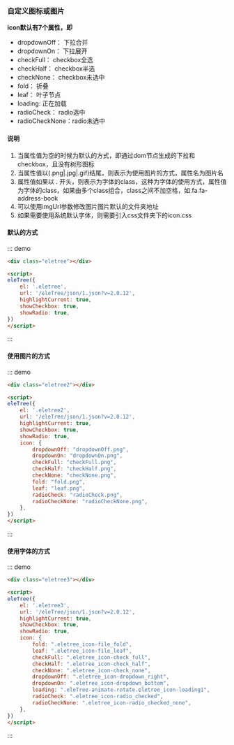 ### 自定义图标或图片

**icon默认有7个属性，即**
* dropdownOff：   下拉合并
* dropdownOn：    下拉展开
* checkFull：     checkbox全选
* checkHalf：     checkbox半选
* checkNone：     checkbox未选中
* fold：          折叠
* leaf：          叶子节点
* loading:        正在加载
* radioCheck：    radio选中
* radioCheckNone：radio未选中

#### 说明

1. 当属性值为空的时候为默认的方式，即通过dom节点生成的下拉和checkbox，且没有树形图标
2. 当属性值以(.png|.jpg|.gif)结尾，则表示为使用图片的方式，属性名为图片名
3. 属性值如果以 . 开头，则表示为字体的class，这种为字体的使用方式，属性值为字体的class，如果由多个class组合，class之间不加空格，如.fa.fa-address-book
4. 可以使用imgUrl参数修改图片图片默认的文件夹地址
5. 如果需要使用系统默认字体，则需要引入css文件夹下的icon.css


#### 默认的方式

::: demo
```html
<div class="eletree"></div>

<script>
eleTree({
    el: '.eletree',
    url: '/eleTree/json/1.json?v=2.0.12',
    highlightCurrent: true,
    showCheckbox: true,
    showRadio: true,
})
</script>
```
:::

#### 使用图片的方式

::: demo
```html
<div class="eletree2"></div>

<script>
eleTree({
    el: '.eletree2',
    url: '/eleTree/json/1.json?v=2.0.12',
    highlightCurrent: true,
    showCheckbox: true,
    showRadio: true,
    icon: {
        dropdownOff: "dropdownOff.png",
        dropdownOn: "dropdownOn.png",
        checkFull: "checkFull.png",
        checkHalf: "checkHalf.png",
        checkNone: "checkNone.png",
        fold: "fold.png",
        leaf: "leaf.png",
        radioCheck: "radioCheck.png",
        radioCheckNone: "radioCheckNone.png",
    },
})
</script>
```
:::

#### 使用字体的方式

::: demo
```html
<div class="eletree3"></div>

<script>
eleTree({
    el: '.eletree3',
    url: '/eleTree/json/1.json?v=2.0.12',
    highlightCurrent: true,
    showCheckbox: true,
    showRadio: true,
    icon: {
        fold: ".eletree_icon-file_fold",
        leaf: ".eletree_icon-file_leaf",
        checkFull: ".eletree_icon-check_full",
        checkHalf: ".eletree_icon-check_half",
        checkNone: ".eletree_icon-check_none",
        dropdownOff: ".eletree_icon-dropdown_right",
        dropdownOn: ".eletree_icon-dropdown_bottom",
        loading: ".eleTree-animate-rotate.eletree_icon-loading1",
        radioCheck: ".eletree_icon-radio_checked",
        radioCheckNone: ".eletree_icon-radio_checked_none",
    },
})
</script>
```
:::
